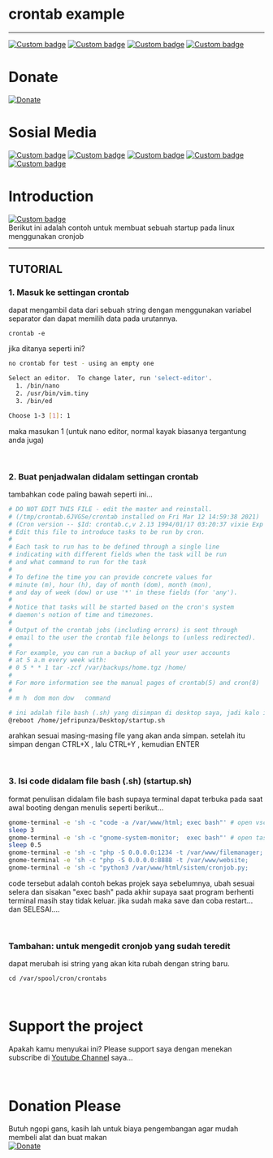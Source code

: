 # crontab example

---
[![Custom badge](https://img.shields.io/endpoint?style=for-the-badge&url=https%3A%2F%2Fjefripunza-youtube-channel-badge.vercel.app%2Fapi%2Fsubscriber)](https://www.youtube.com/user/jefripunza/)
[![Custom badge](https://img.shields.io/endpoint?style=for-the-badge&url=https%3A%2F%2Fjefripunza-youtube-channel-badge.vercel.app%2Fapi%2Fviews)](https://www.youtube.com/user/jefripunza/)
[![Custom badge](https://img.shields.io/endpoint?style=for-the-badge&url=https%3A%2F%2Fjefripunza-youtube-channel-badge.vercel.app%2Fapi%2Fcomments)](https://www.youtube.com/user/jefripunza/)
[![Custom badge](https://img.shields.io/endpoint?style=for-the-badge&url=https%3A%2F%2Fjefripunza-youtube-channel-badge.vercel.app%2Fapi%2Fvideos)](https://www.youtube.com/user/jefripunza/videos/)

# Donate
[![Donate](https://img.shields.io/badge/paypal-%2300457C.svg?&style=for-the-badge&logo=paypal&logoColor=white)](https://www.paypal.com/paypalme/jefripunza)

# Sosial Media

[![Custom badge](https://img.shields.io/badge/youtube-%23FF0000.svg?&style=for-the-badge&logo=youtube&logoColor=white)](https://www.youtube.com/user/jefripunza/)
[![Custom badge](https://img.shields.io/badge/instagram-%23E4405F.svg?&style=for-the-badge&logo=instagram&logoColor=white)](https://www.instagram.com/jefripunza/)
[![Custom badge](https://img.shields.io/badge/facebook-%231877F2.svg?&style=for-the-badge&logo=facebook&logoColor=white)](https://fb.com/jefripunza/)
[![Custom badge](https://img.shields.io/badge/twitter-%231DA1F2.svg?&style=for-the-badge&logo=twitter&logoColor=white)](https://twitter.com/jefripunza/)
[![Custom badge](https://img.shields.io/badge/linkedin-%230077B5.svg?&style=for-the-badge&logo=linkedin&logoColor=white)](https://www.linkedin.com/in/jefri-herdi-triyanto-ba76a8106/)

# Introduction
[![Custom badge](https://img.shields.io/badge/bash%20-%2300599C.svg?&style=for-the-badge&logo=c&logoColor=white)](https://kelasrobot.com/belajar-pemrograman-dasar-arduino/)
<br />
Berikut ini adalah contoh untuk membuat sebuah startup pada linux menggunakan cronjob

---

## TUTORIAL

### 1. Masuk ke settingan crontab
dapat mengambil data dari sebuah string dengan menggunakan variabel separator dan dapat memilih data pada urutannya.
```shell
crontab -e
```
jika ditanya seperti ini?
```bash
no crontab for test - using an empty one

Select an editor.  To change later, run 'select-editor'.
  1. /bin/nano
  2. /usr/bin/vim.tiny
  3. /bin/ed

Choose 1-3 [1]: 1
```
maka masukan 1 (untuk nano editor, normal kayak biasanya tergantung anda juga)

<br />

### 2. Buat penjadwalan didalam settingan crontab
tambahkan code paling bawah seperti ini...
```bash
# DO NOT EDIT THIS FILE - edit the master and reinstall.
# (/tmp/crontab.6JVGSe/crontab installed on Fri Mar 12 14:59:38 2021)
# (Cron version -- $Id: crontab.c,v 2.13 1994/01/17 03:20:37 vixie Exp $)
# Edit this file to introduce tasks to be run by cron.
# 
# Each task to run has to be defined through a single line
# indicating with different fields when the task will be run
# and what command to run for the task
# 
# To define the time you can provide concrete values for
# minute (m), hour (h), day of month (dom), month (mon),
# and day of week (dow) or use '*' in these fields (for 'any').
# 
# Notice that tasks will be started based on the cron's system
# daemon's notion of time and timezones.
# 
# Output of the crontab jobs (including errors) is sent through
# email to the user the crontab file belongs to (unless redirected).
# 
# For example, you can run a backup of all your user accounts
# at 5 a.m every week with:
# 0 5 * * 1 tar -zcf /var/backups/home.tgz /home/
# 
# For more information see the manual pages of crontab(5) and cron(8)
# 
# m h  dom mon dow   command

# ini adalah file bash (.sh) yang disimpan di desktop saya, jadi kalo ingin membuat startup tinggal masukan ke file ini
@reboot /home/jefripunza/Desktop/startup.sh
```
arahkan sesuai masing-masing file yang akan anda simpan.
setelah itu simpan dengan CTRL+X , lalu CTRL+Y , kemudian ENTER

<br />

### 3. Isi code didalam file bash (.sh) (startup.sh)
format penulisan didalam file bash supaya terminal dapat terbuka pada saat awal booting dengan menulis seperti berikut...
```bash
gnome-terminal -e 'sh -c "code -a /var/www/html; exec bash"' # open vscode backend
sleep 3
gnome-terminal -e 'sh -c "gnome-system-monitor;  exec bash"' # open task manager
sleep 0.5
gnome-terminal -e 'sh -c "php -S 0.0.0.0:1234 -t /var/www/filemanager; exec bash"' # php dev filemanager, port: 1234
gnome-terminal -e 'sh -c "php -S 0.0.0.0:8888 -t /var/www/website;     exec bash"' # php dev website, port: 8888
gnome-terminal -e 'sh -c "python3 /var/www/html/sistem/cronjob.py;     exec bash"' # cronjob python (check routes backend for cronjob)
```
code tersebut adalah contoh bekas projek saya sebelumnya, ubah sesuai selera dan sisakan "exec bash" pada akhir supaya saat program berhenti terminal masih stay tidak keluar.
jika sudah maka save dan coba restart...
dan SELESAI....

<br />

### Tambahan: untuk mengedit cronjob yang sudah teredit
dapat merubah isi string yang akan kita rubah dengan string baru.
```shell
cd /var/spool/cron/crontabs
```

<br />

# Support the project
Apakah kamu menyukai ini? Please support saya dengan menekan subscribe di [Youtube Channel](https://www.youtube.com/user/jefripunza/) saya...

<br />

# Donation Please
Butuh ngopi gans, kasih lah untuk biaya pengembangan agar mudah membeli alat dan buat makan <br />
[![Donate](https://img.shields.io/badge/paypal-%2300457C.svg?&style=for-the-badge&logo=paypal&logoColor=white)](https://www.paypal.com/paypalme/jefripunza)
